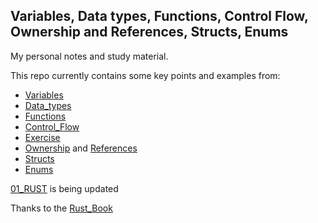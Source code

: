 ## Variables, Data types, Functions, Control Flow, Ownership and References, Structs, Enums

My personal notes and study material.

This repo currently contains some key points and examples from:

- [Variables](variables/src/bin/)
- [Data_types](data_types/src/bin/)
- [Functions](functions/src/bin/)
- [Control_Flow](control_flow/src/bin/)
- [Exercise](exercise/src/bin/)
- [Ownership](ownership/src/bin/) and [References](ownership/src/bin/references.rs)
- [Structs](structs/src/bin/)
- [Enums](enums/src/bin/)

[01_RUST](https://github.com/ahmad123m/01_RUST) is being updated

Thanks to the [Rust_Book](https://doc.rust-lang.org/book)
